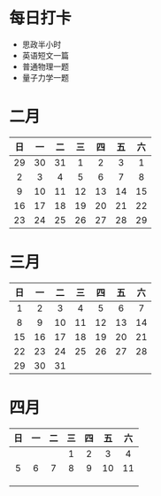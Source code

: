# 每日打卡
* 思政半小时
* 英语短文一篇
* 普通物理一题
* 量子力学一题
  
 # 二月
| 日 | 一 | 二 | 三 | 四 | 五 | 六 |  
| :-------: | :------:  | :-------: | :-------: | :-------: | :--------: | :-------: 
|    29      |    30        |      31      |       1      |       2    |        3      |      1  |
|    2       |    3       |      4     |       5    |      6     |        7     |      8  |
| 9  |  10 | 11  | 12  |13   | 14   |  15  | 
| 16  | 17  |  18 | 19  |  20 |  21  |22    | 
| 23  |  24 |  25 |  26 |27 |  28| 29   | 


# 三月
| 日 | 一 | 二 | 三 | 四 | 五 | 六 |  
| :-------: | :------:  | :-------: | :-------: | :-------: | :--------: | :-------: 
|    1      |    2       |      3     |       4      |      5  |        6     |      7   
|    8     |    9        |      10     |         11    |      12     |       13    |      14    |
|  15 | 16  |  17 |  18 |  19 | 20   |  21  | 
|  22 |  23 | 24  | 25  |  26 |   27 |    28| 
| 29  | 30  | 31  |   |   |    |    |  

# 四月
| 日 | 一 | 二 | 三 | 四 | 五 | 六 | 
| :-------: | :------:  | :-------: | :-------: | :-------: | :--------: | :-------:
|          |            |            |       1      |       2    |        3      |      4  
|    5       |    6        |      7      |       8     |      9      |        10     |    11  
|   |   |   |   |   |    |    |
|   |   |   |   |   |    |    |
|   |   |   |   |   |    |    |  





